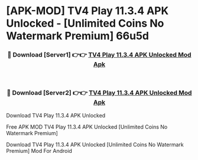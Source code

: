 # [APK-MOD] TV4 Play 11.3.4 APK Unlocked - [Unlimited Coins No Watermark Premium] 66u5d



<div align="center">
<h3>🔴 Download [Server1] 👉👉 <a href="https://momento.my/?title=TV4_Play_11.3.4_APK_Unlocked">TV4 Play 11.3.4 APK Unlocked Mod Apk</a></h3><br>

<h3>🔴 Download [Server2] 👉👉 <a href="https://momento.my/?title=TV4_Play_11.3.4_APK_Unlocked">TV4 Play 11.3.4 APK Unlocked Mod Apk</a></h3>
</div>



Download TV4 Play 11.3.4 APK Unlocked 

Free APK MOD TV4 Play 11.3.4 APK Unlocked [Unlimited Coins No Watermark Premium]

Download TV4 Play 11.3.4 APK Unlocked [Unlimited Coins No Watermark Premium] Mod For Android
